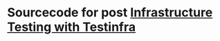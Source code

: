 # Sourcecode for post [Infrastructure Testing with Testinfra](https://pelle.io/posts/infrastructure-testing-testinfra/)

